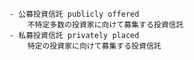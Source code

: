 
    - 公募投資信託 publicly offered
        不特定多数の投資家に向けて募集する投資信託
    - 私募投資信託 privately placed
        特定の投資家に向けて募集する投資信託
   